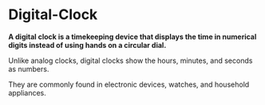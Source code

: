 # Digital-Clock

**A digital clock is a timekeeping device that displays the time in numerical digits instead of using hands on a circular dial.**

Unlike analog clocks, digital clocks show the hours, minutes, and seconds as numbers.

They are commonly found in electronic devices, watches, and household appliances.


